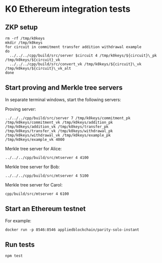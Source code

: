 # K0 Ethereum integration tests

## ZKP setup
```
rm -rf /tmp/k0keys
mkdir /tmp/k0keys
for circuit in commitment transfer addition withdrawal example
do
  ../../../cpp/build/src/server $circuit 4 /tmp/k0keys/${circuit}\_pk /tmp/k0keys/${circuit}_vk
  ../../../cpp/build/src/convert_vk /tmp/k0keys/${circuit}\_vk /tmp/k0keys/${circuit}\_vk_alt
done
```

## Start proving and Merkle tree servers

In separate terminal windows, start the following servers:

Proving server:

```
../../../cpp/build/src/server 7 /tmp/k0keys/commitment_pk /tmp/k0keys/commitment_vk /tmp/k0keys/addition_pk /tmp/k0keys/addition_vk /tmp/k0keys/transfer_pk /tmp/k0keys/transfer_vk /tmp/k0keys/withdrawal_pk /tmp/k0keys/withdrawal_vk /tmp/k0keys/example_pk /tmp/k0keys/example_vk 4000
```

Merkle tree server for Alice:
```
../../../cpp/build/src/mtserver 4 4100
```

Merkle tree server for Bob:
```
../../../cpp/build/src/mtserver 4 5100
```

Merkle tree server for Carol:
```
cpp/build/src/mtserver 4 6100
```

## Start an Ethereum testnet

For example:
```
docker run -p 8546:8546 appliedblockchain/parity-solo-instant
```

## Run tests
```
npm test
```